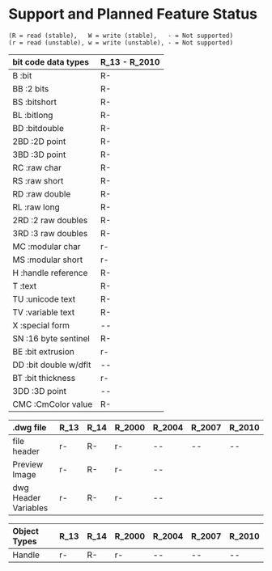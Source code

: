 # Support and Planned Feature Status #
```
(R = read (stable),   W = write (stable),   - = Not supported)
(r = read (unstable), w = write (unstable), - = Not supported)
```
| **bit code data types** | **R\_13 - R\_2010**|
|:------------------------|:-------------------|
| B :bit                  | R-                 |
| BB :2 bits              | R-                 |
| BS :bitshort            | R-                 |
| BL :bitlong             | R-                 |
| BD :bitdouble           | R-                 |
| 2BD :2D point           | R-                 |
| 3BD :3D point           | R-                 |
| RC :raw char            | R-                 |
| RS :raw short           | R-                 |
| RD :raw double          | R-                 |
| RL :raw long            | R-                 |
| 2RD :2 raw doubles      | R-                 |
| 3RD :3 raw doubles      | R-                 |
| MC  :modular char       | r-                 |
| MS  :modular short      | r-                 |
| H   :handle reference   | R-                 |
| T   :text               | R-                 |
| TU  :unicode text       | R-                 |
| TV  :variable text      | R-                 |
| X   :special form       | --                 |
| SN  :16 byte sentinel   | R-                 |
| BE  :bit extrusion      | r-                 |
| DD  :bit double w/dflt  | --                 |
| BT  :bit thickness      | r-                 |
| 3DD :3D point           | --                 |
| CMC :CmColor value      | R-                 |

| **.dwg file**           | **R\_13** | **R\_14** | **R\_2000** | **R\_2004** | **R\_2007** | **R\_2010** |
|:------------------------|:----------|:----------|:------------|:------------|:------------|:------------|
| file header             | r-        | R-        | r-          | --          | --          | --          |
| Preview Image           | r-        | R-        | r-          | --          |             |             |
| dwg Header Variables    | r-        | R-        | r-          | --          |             |             |

| **Object Types**        | **R\_13** | **R\_14** | **R\_2000** | **R\_2004** | **R\_2007** | **R\_2010** |
|:------------------------|:----------|:----------|:------------|:------------|:------------|:------------|
| Handle                  | r-        | R-        | r-          | --          | --          | --          |